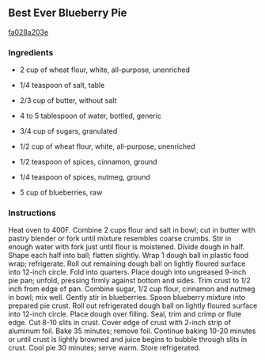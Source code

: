 ## Best Ever Blueberry Pie

[fa028a203e](http://www.landolakes.com/recipe/625/best-ever-blueberry-pie)

### Ingredients

 - 2 cup of wheat flour, white, all-purpose, unenriched

 - 1/4 teaspoon of salt, table

 - 2/3 cup of butter, without salt

 - 4 to 5 tablespoon of water, bottled, generic

 - 3/4 cup of sugars, granulated

 - 1/2 cup of wheat flour, white, all-purpose, unenriched

 - 1/2 teaspoon of spices, cinnamon, ground

 - 1/4 teaspoon of spices, nutmeg, ground

 - 5 cup of blueberries, raw

### Instructions

Heat oven to 400F. Combine 2 cups flour and salt in bowl; cut in butter with pastry blender or fork until mixture resembles coarse crumbs. Stir in enough water with fork just until flour is moistened. Divide dough in half. Shape each half into ball; flatten slightly. Wrap 1 dough ball in plastic food wrap; refrigerate. Roll out remaining dough ball on lightly floured surface into 12-inch circle. Fold into quarters. Place dough into ungreased 9-inch pie pan; unfold, pressing firmly against bottom and sides. Trim crust to 1/2 inch from edge of pan. Combine sugar, 1/2 cup flour, cinnamon and nutmeg in bowl; mix well. Gently stir in blueberries. Spoon blueberry mixture into prepared pie crust. Roll out refrigerated dough ball on lightly floured surface into 12-inch circle. Place dough over filling. Seal, trim and crimp or flute edge. Cut 8-10 slits in crust. Cover edge of crust with 2-inch strip of aluminum foil. Bake 35 minutes; remove foil. Continue baking 10-20 minutes or until crust is lightly browned and juice begins to bubble through slits in crust. Cool pie 30 minutes; serve warm. Store refrigerated.